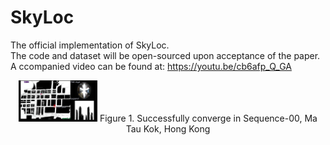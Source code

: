 # SkyLoc

The official implementation of SkyLoc.  
The code and dataset will be open-sourced upon acceptance of the paper.  
A ccompanied video can be found at: https://youtu.be/cb6afp_Q_GA  

<center>
<img src="cover.png" width="25%" height="25%" />
Figure 1. Successfully converge in Sequence-00, Ma Tau Kok, Hong Kong 
</center>
